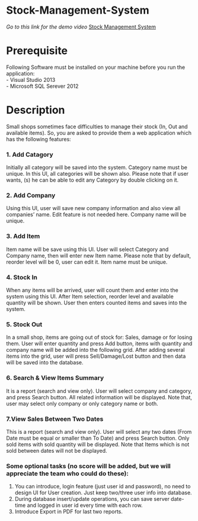 # Stock-Management-System

<summary>
<i>Go to this link for the demo video</i>
<a href="">
  Stock Management System</a>

# Prerequisite
  Following Software must be installed on your machine before you run the application:  
    - Visual Studio 2013  
    - Microsoft SQL Serever 2012  
# Description  
Small shops sometimes face difficulties to manage their stock (In, Out and available items). So, you are asked to provide them a web application which has the following features:  
### 1. Add Catagory
Initially all category will be saved into the system. Category name must be unique. In this UI, all categories will be shown also. Please note that if user wants, (s) he can be able to edit any Category by double clicking on it.    
### 2. Add Company
Using this UI, user will save new company information and also view all companies’ name. Edit feature is not needed here. Company name will be unique.   
### 3. Add Item
Item name will be save using this UI. User will select Category and Company name, then will enter new Item name. Please note that by default, reorder level will be 0, user can edit it. Item name must be unique.   
### 4. Stock In
When any items will be arrived, user will count them and enter into the system using this UI. After Item selection, reorder level and available quantity will be shown. User then enters counted items and saves into the system.   
### 5. Stock Out 
In a small shop, items are going out of stock for: Sales, damage or for losing them. User will enter quantity and press Add button, items with quantity and company name will be added into the following grid. After adding several items into the grid, user will press Sell/Damage/Lost button and then data will be saved into the database.   
### 6. Search & View Items Summary 
It is a report (search and view only). User will select company and category, and press Search button. All related information will be displayed. Note that, user may select only company or only category name or both.   
### 7.View Sales Between Two Dates 
This is a report (search and view only). User will select any two dates (From Date must be equal or smaller than To Date) and press Search button.  Only sold items with sold quantity will be displayed. Note that Items which is not sold between dates will not be displayed.  
### Some optional tasks (no score will be added, but we will appreciate the team who could do these):  
1. You can introduce, login feature (just user id and password), no need to design UI for User creation. Just keep two/three user info into database.  
2. During database insert/update operations, you can save server date-time and logged in user id every time with each row.  
3. Introduce Export in PDF for last two reports.
</summary>
